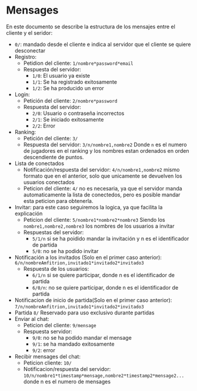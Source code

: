 # Mensages

En este documento se describe la estructura de los mensajes entre el cliente y el seridor:

- `0/`: mandado desde el cliente e indica al servidor que el cliente se quiere desconectar
- Registro:
  - Petidion del cliente: `1/nombre*password*email`
  - Respuesta del servidor:
    - `1/0`: El usuario ya existe
    - `1/1`: Se ha registrado exitosamente
    - `1/2`: Se ha producido un error
- Login:
  - Petición del cliente: `2/nombre*password`
  - Respuesta del servidor:
    - `2/0`: Usuario o contraseña incorrectos
    - `2/1`: Se iniciado exitosamente
    - `2/2`: Error
- Ranking:
  - Petición del cliente: `3/`
  - Respuesta del servidor: `3/n/nombre1,nombre2` Donde `n` es el numero de jugadores en el ranking y los nombres estan ordenados en orden descendiente de puntos.
- Lista de conectados
  - Notificación/respuesta del servidor: `4/n/nombre1,nombre2` mismo formato que en el anterior, solo que unicamente se devuelven los usuarios conectados
  - Peticion del cliente: `4/` no es necesaria, ya que el servidor manda automaticamente la lista de conectedos, pero es posible mandar esta peticion para obtenerla.
- Invitar: para este caso seguiremos la logica, ya que facilita la explicación
  - Peticion del cliente: `5/nombre1*nombre2*nombre3` Siendo los `nombre1,nombre2,nombre3` los nombres de los usuarios a invitar
  - Respuestas del servidor:
    - `5/1/n` si se ha poidido mandar la invitación y n es el identificador de partida
    - `5/0`: no se ha podido invitar
- Notificación a los invitados (Solo en el primer caso anterior): `6/n/nombreAmfitrion,invitado1*invitado2*invitado3`
  - Respuesta de los usuarios:
    - `6/1/n` si se quiere participar, donde n es el identificador de partida
    - `6/0/n`: no se quiere participar, donde n es el identificador de partida
- Notificacion de inicio de partida(Solo en el primer caso anterior): `7/n/nombreAmfitrion,invitado1*invitado2*invitado3`
- Partida `8/` Reservado para uso exclusivo durante partidas
- Enviar al chat:
  - Peticion del cliente: `9/mensage`
  - Respuesta servidor:
    - `9/0`: no se ha podido mandar el mensage
    - `9/1`: se ha mandado exitosamente
    - `9/2`: error
- Recibir mensages del chat:
  - Peticion cliente: `10/`
  - Notificacion/respuesta del servidor: `10/n/nombre1*timestamp*mensage,nombre2*timestamp2*mensage2...` donde n es el numero de mensages
